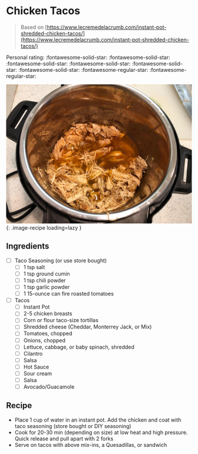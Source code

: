 <!-- Do not modify sections with "AUTO-*". They are updated by make.py -->

# Chicken Tacos

> Based on [https://www.lecremedelacrumb.com/instant-pot-shredded-chicken-tacos/](https://www.lecremedelacrumb.com/instant-pot-shredded-chicken-tacos/)

<!-- rating=3; (User can specify rating on scale of 1-5) -->
<!-- AUTO-UserRating -->
Personal rating: :fontawesome-solid-star: :fontawesome-solid-star: :fontawesome-solid-star: :fontawesome-solid-star: :fontawesome-solid-star: :fontawesome-solid-star: :fontawesome-regular-star: :fontawesome-regular-star:
<!-- /AUTO-UserRating -->

<!-- name_image=chicken_tacos.jpeg; (User can specify image name if multiple exist) -->
<!-- AUTO-Image -->
![chicken_tacos.jpeg](./chicken_tacos.jpeg){: .image-recipe loading=lazy }
<!-- /AUTO-Image -->

## Ingredients

* [ ] Taco Seasoning (or use store bought)
    * [ ] 1 tsp salt
    * [ ] 1 tsp ground cumin
    * [ ] 1 tsp chili powder
    * [ ] 1 tsp garlic powder
    * [ ] 1 15-ounce can fire roasted tomatoes
* [ ] Tacos
    * [ ] Instant Pot
    * [ ] 2-5 chicken breasts
    * [ ] Corn or flour taco-size tortillas
    * [ ] Shredded cheese (Cheddar, Monterrey Jack, or Mix)
    * [ ] Tomatoes, chopped
    * [ ] Onions, chopped
    * [ ] Lettuce, cabbage, or baby spinach, shredded
    * [ ] Cilantro
    * [ ] Salsa
    * [ ] Hot Sauce
    * [ ] Sour cream
    * [ ] Salsa
    * [ ] Avocado/Guacamole

## Recipe

* Place 1 cup of water in an instant pot. Add the chicken and coat with taco seasoning (store bought or DIY seasoning)
* Cook for 20-30 min (depending on size) at low heat and high pressure. Quick release and pull apart with 2 forks
* Serve on tacos with above mix-ins, a Quesadillas, or sandwich
